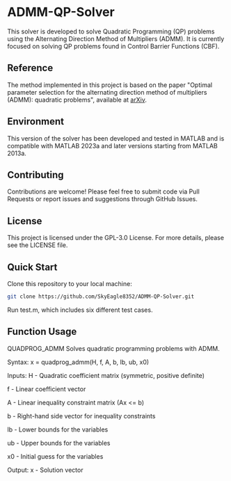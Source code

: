 # ADMM-QP-Solver

This solver is developed to solve Quadratic Programming (QP) problems using the Alternating Direction Method of Multipliers (ADMM). It is currently focused on solving QP problems found in Control Barrier Functions (CBF).

## Reference
The method implemented in this project is based on the paper "Optimal parameter selection for the alternating direction method of multipliers (ADMM): quadratic problems", available at [arXiv](https://arxiv.org/pdf/1306.2454).

## Environment

This version of the solver has been developed and tested in MATLAB and is compatible with MATLAB 2023a and later versions starting from MATLAB 2013a.

## Contributing

Contributions are welcome! Please feel free to submit code via Pull Requests or report issues and suggestions through GitHub Issues.

## License

This project is licensed under the GPL-3.0 License. For more details, please see the LICENSE file.

## Quick Start

Clone this repository to your local machine:
```bash
git clone https://github.com/SkyEagle8352/ADMM-QP-Solver.git
```

Run test.m, which includes six different test cases.

## Function Usage

QUADPROG_ADMM Solves quadratic programming problems with ADMM.

Syntax:
x = quadprog_admm(H, f, A, b, lb, ub, x0)

Inputs:
H - Quadratic coefficient matrix (symmetric, positive definite)

f - Linear coefficient vector

A - Linear inequality constraint matrix (Ax <= b)

b - Right-hand side vector for inequality constraints

lb - Lower bounds for the variables

ub - Upper bounds for the variables

x0 - Initial guess for the variables

Output:
x - Solution vector
